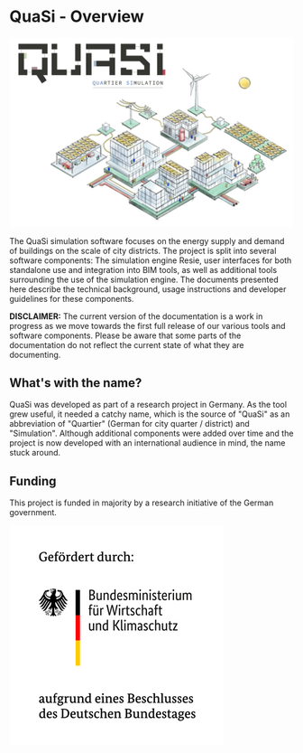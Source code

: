 # QuaSi - Overview
![Logo and visual for the project](img/quasi_combined_w3099.jpg)

The QuaSi simulation software focuses on the energy supply and demand of buildings on the scale of city districts. The project is split into several software components: The simulation engine Resie, user interfaces for both standalone use and integration into BIM tools, as well as additional tools surrounding the use of the simulation engine. The documents presented here describe the technical background, usage instructions and developer guidelines for these components.

**DISCLAIMER:** The current version of the documentation is a work in progress as we move towards the first full release of our various tools and software components. Please be aware that some parts of the documentation do not reflect the current state of what they are documenting.

## What's with the name?
QuaSi was developed as part of a research project in Germany. As the tool grew useful, it needed a catchy name, which is the source of "QuaSi" as an abbreviation of "Quartier" (German for city quarter / district) and "Simulation". Although additional components were added over time and the project is now developed with an international audience in mind, the name stuck around.

## Funding
This project is funded in majority by a research initiative of the German government.

![Funding disclaimer](img/funding_disclaimer.png)
